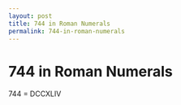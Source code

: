 ```yaml
---
layout: post
title: 744 in Roman Numerals
permalink: 744-in-roman-numerals
---
```


# 744 in Roman Numerals

744 = DCCXLIV
